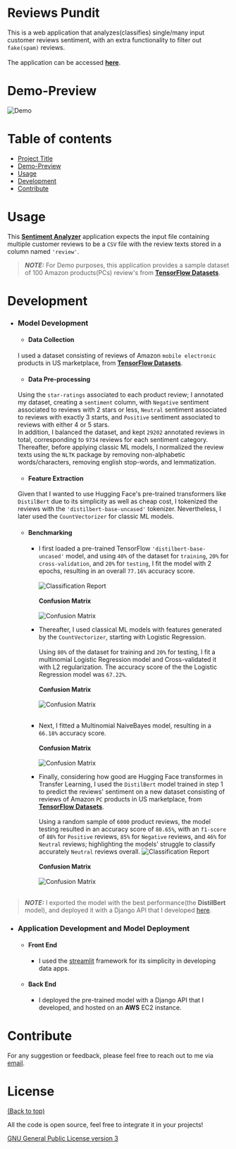 <!-- Add banner here -->

# Reviews Pundit
This is a web application that analyzes(classifies) single/many input customer reviews sentiment, with an extra functionality to filter out `fake(spam)` reviews.<br><br />
The application can be accessed [**here**](https://reviewspundit.herokuapp.com/).
# Demo-Preview
![Demo](./data/plots/demo.png "Demo")
# Table of contents
- [Project Title](#reviews-pundit)
- [Demo-Preview](#demo-preview)
- [Usage](#usage)
- [Development](#development)
- [Contribute](#contribute)
# Usage
This [**Sentiment Analyzer**](https://reviewspundit.herokuapp.com/) application expects the input file containing multiple customer reviews to be a `CSV` file with the review texts stored in a column named `'review'`. <br />
> **_NOTE:_**  For Demo purposes, this application provides a sample dataset of 100 Amazon products(PCs) review's from [**TensorFlow Datasets**](https://www.tensorflow.org/datasets/catalog/amazon_us_reviews#amazon_us_reviewspc_v1_00).
# Development
- ### Model Development
  - #### Data Collection
  I used a dataset consisting of reviews of Amazon `mobile electronic` products in US marketplace, from [**TensorFlow Datasets**](https://www.tensorflow.org/datasets/catalog/amazon_us_reviews#amazon_us_reviewsmobile_electronics_v1_00).
  - #### Data Pre-processing
  Using the `star-ratings` associated to each product review; I annotated my dataset, creating a `sentiment` column, with `Negative` sentiment associated to reviews with 2 stars or less, `Neutral` sentiment associated to reviews with exactly 3 starts, and `Positive` sentiment associated to reviews with either 4 or 5 stars.
  <br />
  In addition, I balanced the dataset, and kept `29202` annotated reviews in total, corresponding to `9734` reviews for each sentiment category. <br />
  Thereafter, before applying classic ML models, I normalized the review texts using the `NLTK` package by removing non-alphabetic words/characters, removing english stop-words, and lemmatization.
  - #### Feature Extraction
  Given that I wanted to use Hugging Face's pre-trained transformers like `DistilBert` due to its simplicity as well as cheap cost, I tokenized the reviews with the `'distilbert-base-uncased'` tokenizer. Nevertheless, I later used the `CountVectorizer` for classic ML models.
  - #### Benchmarking
    - I first loaded a pre-trained TensorFlow `'distilbert-base-uncased'` model, and using `40%` of the dataset for `training`, `20%` for `cross-validation`, and `20%` for `testing`, I fit the model with 2 epochs, resulting in an overall `77.16%` accuracy score. <br><br />
      ![Classification Report](./data/plots/cr_BERT.png "C.R.") <br><br />
      **Confusion Matrix** <br><br />
      ![Confusion Matrix](./data/plots/cm_BERT.png "C.M.")

    -  Thereafter, I used classical ML models with features generated by the `CountVectorizer`, starting with Logistic Regression.<br><br />
       Using `80%` of the dataset for training and `20%` for testing, I fit a multinomial Logistic Regression model and Cross-validated it with L2 regularization.
       The accuracy score of the the Logistic Regression model was `67.22%`. <br><br />
       **Confusion Matrix** <br><br />
      ![Confusion Matrix](./data/plots/cm_LR.png "C.M.")<br><br />
    - Next, I fitted a Multinomial NaiveBayes model, resulting in a `66.18%` accuracy score. <br><br />
      **Confusion Matrix** <br><br />
      ![Confusion Matrix](./data/plots/cm_NB.png "C.M.")
    - Finally, considering how good are Hugging Face transformes in Transfer Learning, I used the `DistilBert` model trained in step 1 to predict the reviews'           sentiment on a new dataset consisting of reviews of Amazon `PC` products in US marketplace, from 
      [**TensorFlow Datasets**](https://www.tensorflow.org/datasets/catalog/amazon_us_reviews#amazon_us_reviewspc_v1_00). <br><br />
      Using a random sample of `6000` product reviews, the model testing resulted in an accuracy score of `80.65%`, with an `f1-score` of `88%` for `Positive`           reviews, `85%` for `Negative` reviews, and `46%` for `Neutral` reviews; highlighting the models'  struggle to classify accurately `Neutral` reviews overall.
      ![Classification Report](./data/plots/cr_BERT_TL_3C.png "C.R.") <br><br />
      **Confusion Matrix** <br><br />
      ![Confusion Matrix](./data/plots/cm_BERT_TL_3C.png "C.M.") <br><br />
> **_NOTE:_** I exported the model with the best performance(the **DistilBert** model), and deployed it with a Django API that I developed [here](https://github.com/CaesarJules/Django_api).
- ### Application Development and Model Deployment
  - #### Front End
    - I used the [streamlit](https://streamlit.io/) framework for its simplicity in developing data apps.
  - #### Back End
    - I deployed the pre-trained model with a Django API that I developed, and hosted on an **AWS** EC2 instance.

# Contribute
For any suggestion or feedback, please feel free to reach out to me via [email](mailto:njucesar@gmail.com).
# License
[(Back to top)](#reviews-pundit)

All the code is open source, feel free to integrate it in your projects!

[GNU General Public License version 3](https://opensource.org/licenses/GPL-3.0)
